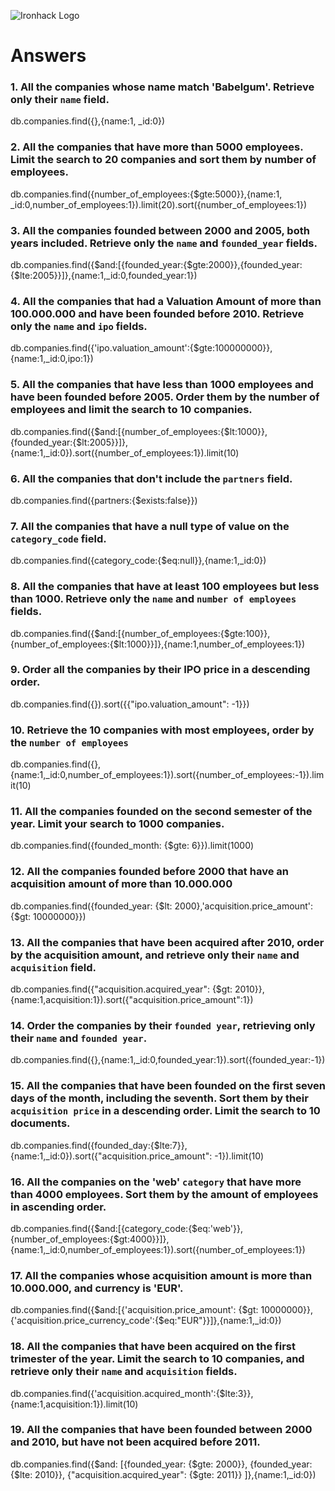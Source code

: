 ![Ironhack Logo](https://i.imgur.com/1QgrNNw.png)

# Answers

### 1. All the companies whose name match 'Babelgum'. Retrieve only their `name` field.

db.companies.find({},{name:1, _id:0})

### 2. All the companies that have more than 5000 employees. Limit the search to 20 companies and sort them by **number of employees**.

db.companies.find({number_of_employees:{$gte:5000}},{name:1, _id:0,number_of_employees:1}).limit(20).sort({number_of_employees:1})

### 3. All the companies founded between 2000 and 2005, both years included. Retrieve only the `name` and `founded_year` fields.

db.companies.find({$and:[{founded_year:{$gte:2000}},{founded_year:{$lte:2005}}]},{name:1,_id:0,founded_year:1})

### 4. All the companies that had a Valuation Amount of more than 100.000.000 and have been founded before 2010. Retrieve only the `name` and `ipo` fields.

db.companies.find({'ipo.valuation_amount':{$gte:100000000}},{name:1,_id:0,ipo:1})

### 5. All the companies that have less than 1000 employees and have been founded before 2005. Order them by the number of employees and limit the search to 10 companies.

db.companies.find({$and:[{number_of_employees:{$lt:1000}},{founded_year:{$lt:2005}}]},{name:1,_id:0}).sort({number_of_employees:1}).limit(10)

### 6. All the companies that don't include the `partners` field.

db.companies.find({partners:{$exists:false}})

### 7. All the companies that have a null type of value on the `category_code` field.

db.companies.find({category_code:{$eq:null}},{name:1,_id:0})

### 8. All the companies that have at least 100 employees but less than 1000. Retrieve only the `name` and `number of employees` fields.

db.companies.find({$and:[{number_of_employees:{$gte:100}},{number_of_employees:{$lt:1000}}]},{name:1,number_of_employees:1})

### 9. Order all the companies by their IPO price in a descending order.

db.companies.find({}).sort({{"ipo.valuation_amount": -1}})

### 10. Retrieve the 10 companies with most employees, order by the `number of employees`

db.companies.find({},{name:1,_id:0,number_of_employees:1}).sort({number_of_employees:-1}).limit(10)

### 11. All the companies founded on the second semester of the year. Limit your search to 1000 companies.

db.companies.find({founded_month: {$gte: 6}}).limit(1000)

### 12. All the companies founded before 2000 that have an acquisition amount of more than 10.000.000

db.companies.find({founded_year: {$lt: 2000},'acquisition.price_amount': {$gt: 10000000}})

### 13. All the companies that have been acquired after 2010, order by the acquisition amount, and retrieve only their `name` and `acquisition` field.

db.companies.find({"acquisition.acquired_year": {$gt: 2010}},{name:1,acquisition:1}).sort({"acquisition.price_amount":1})

### 14. Order the companies by their `founded year`, retrieving only their `name` and `founded year`.

db.companies.find({},{name:1,_id:0,founded_year:1}).sort({founded_year:-1})

### 15. All the companies that have been founded on the first seven days of the month, including the seventh. Sort them by their `acquisition price` in a descending order. Limit the search to 10 documents.

db.companies.find({founded_day:{$lte:7}},{name:1,_id:0}).sort({"acquisition.price_amount": -1}).limit(10)

### 16. All the companies on the 'web' `category` that have more than 4000 employees. Sort them by the amount of employees in ascending order.

db.companies.find({$and:[{category_code:{$eq:'web'}},{number_of_employees:{$gt:4000}}]},{name:1,_id:0,number_of_employees:1}).sort({number_of_employees:1})

### 17. All the companies whose acquisition amount is more than 10.000.000, and currency is 'EUR'.

db.companies.find({$and:[{'acquisition.price_amount': {$gt: 10000000}},{'acquisition.price_currency_code':{$eq:"EUR"}}]},{name:1,_id:0})

### 18. All the companies that have been acquired on the first trimester of the year. Limit the search to 10 companies, and retrieve only their `name` and `acquisition` fields.

db.companies.find({'acquisition.acquired_month':{$lte:3}},{name:1,acquisition:1}).limit(10)

### 19. All the companies that have been founded between 2000 and 2010, but have not been acquired before 2011.

db.companies.find({$and: [{founded_year: {$gte: 2000}}, {founded_year: {$lte: 2010}}, {"acquisition.acquired_year": {$gte: 2011}} ]},{name:1,_id:0})
